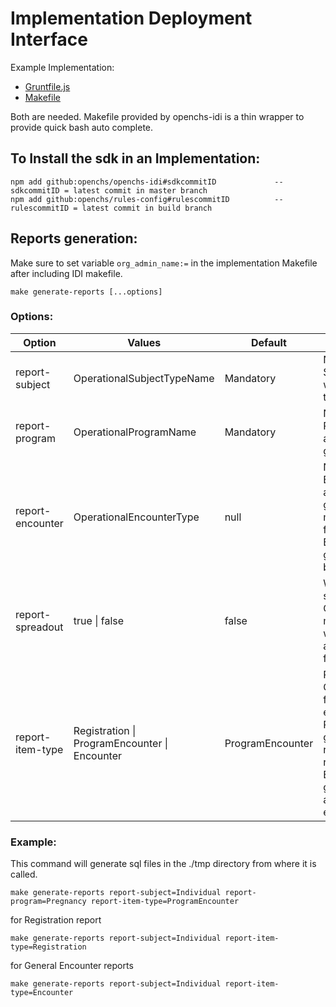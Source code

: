 # Implementation Deployment Interface

Example Implementation:

* [Gruntfile.js](https://github.com/OpenCHS/ihmp/blob/master/Gruntfile.js)
* [Makefile](https://github.com/OpenCHS/ihmp/blob/master/Makefile)

Both are needed. Makefile provided by openchs-idi is a thin wrapper to provide quick bash auto complete.

## To Install the sdk in an Implementation:
```
npm add github:openchs/openchs-idi#sdkcommitID             -- sdkcommitID = latest commit in master branch
npm add github:openchs/rules-config#rulescommitID          -- rulescommitID = latest commit in build branch
```

## Reports generation:
Make sure to set variable `org_admin_name:=` in the implementation Makefile after including IDI makefile.
```
make generate-reports [...options]
```

### Options:

|Option|Values|Default|Description|
|-|-|-|-|
|report-subject|OperationalSubjectTypeName|Mandatory| Name of the SubjectType for which report needs to be generated |
|report-program|OperationalProgramName|Mandatory| Name of the Program for which all the reports to be generated |
|report-encounter|OperationalEncounterType|null| Name of the Encounter for which all the reports to be generated. If not mentioned, reports for all the Encounters of the given Program will be generated. |
|report-spreadout|true \| false|false| Whether or not to show multiselect Observations in multiple columns with Yes\|No as answers. Use true for multiple cols|
|report-item-type|Registration \| ProgramEncounter \| Encounter|ProgramEncounter| ProgramEncounter= Generate reports for prorgrams and encounter, Registration= generate a single report for registration. Encounter= generate reports for all General encounters|

### Example:
This command will generate sql files in the ./tmp directory from where it is called.

```
make generate-reports report-subject=Individual report-program=Pregnancy report-item-type=ProgramEncounter
```

for Registration report

```
make generate-reports report-subject=Individual report-item-type=Registration
```

for General Encounter reports

```
make generate-reports report-subject=Individual report-item-type=Encounter
```
